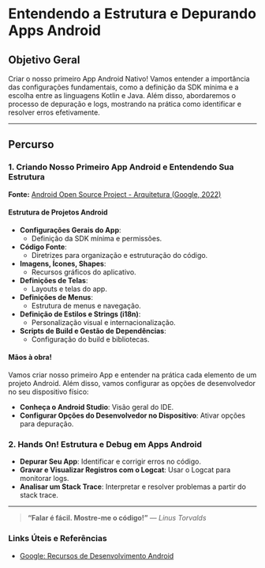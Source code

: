 # Entendendo a Estrutura e Depurando Apps Android

## Objetivo Geral

Criar o nosso primeiro App Android Nativo! Vamos entender a importância das configurações fundamentais, como a definição da SDK mínima e a escolha entre as linguagens Kotlin e Java. Além disso, abordaremos o processo de depuração e logs, mostrando na prática como identificar e resolver erros efetivamente.

---

## Percurso

### 1. Criando Nosso Primeiro App Android e Entendendo Sua Estrutura

**Fonte:** [Android Open Source Project - Arquitetura (Google, 2022)](https://source.android.com/)

#### Estrutura de Projetos Android

- **Configurações Gerais do App**:
  - Definição da SDK mínima e permissões.
- **Código Fonte**:
  - Diretrizes para organização e estruturação do código.
- **Imagens, Ícones, Shapes**:
  - Recursos gráficos do aplicativo.
- **Definições de Telas**:
  - Layouts e telas do app.
- **Definições de Menus**:
  - Estrutura de menus e navegação.
- **Definição de Estilos e Strings (i18n)**:
  - Personalização visual e internacionalização.
- **Scripts de Build e Gestão de Dependências**:
  - Configuração do build e bibliotecas.

#### Mãos à obra!

Vamos criar nosso primeiro App e entender na prática cada elemento de um projeto Android. Além disso, vamos configurar as opções de desenvolvedor no seu dispositivo físico:

- **Conheça o Android Studio**: Visão geral do IDE.
- **Configurar Opções do Desenvolvedor no Dispositivo**: Ativar opções para depuração.

### 2. Hands On! Estrutura e Debug em Apps Android

- **Depurar Seu App**: Identificar e corrigir erros no código.
- **Gravar e Visualizar Registros com o Logcat**: Usar o Logcat para monitorar logs.
- **Analisar um Stack Trace**: Interpretar e resolver problemas a partir do stack trace.

---

> **“Falar é fácil. Mostre-me o código!”**
> — _Linus Torvalds_

### Links Úteis e Referências

- [Google: Recursos de Desenvolvimento Android](https://developer.android.com/)
